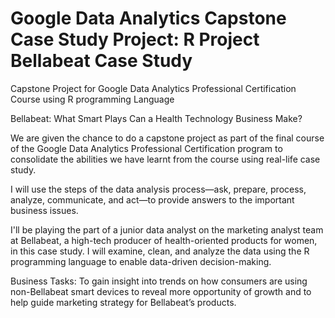 # Google Data Analytics Capstone Case Study Project: R Project Bellabeat Case Study
Capstone Project for Google Data Analytics Professional Certification Course using R programming Language

Bellabeat: What Smart Plays Can a Health Technology Business Make?

We are given the chance to do a capstone project as part of the final course of the Google Data Analytics Professional Certification program to consolidate the abilities
we have learnt from the course using real-life case study.

I will use the steps of the data analysis process—ask, prepare, process, analyze, communicate, and act—to provide answers to the important business issues.

I'll be playing the part of a junior data analyst on the marketing analyst team at Bellabeat, a high-tech producer of health-oriented products for women, 
in this case study. I will examine, clean, and analyze the data using the R programming language to enable data-driven decision-making.

Business Tasks:
To gain insight into trends on how consumers are using non-Bellabeat smart devices to reveal more opportunity of growth and 
to help guide marketing strategy for Bellabeat’s products.

